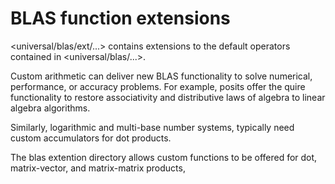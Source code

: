 # BLAS function extensions

<universal/blas/ext/...> contains extensions to the default operators contained in <universal/blas/...>.

Custom arithmetic can deliver new BLAS functionality to solve numerical, performance, or accuracy problems.
For example, posits offer the quire functionality to restore associativity and distributive laws of algebra
to linear algebra algorithms. 

Similarly, logarithmic and multi-base number systems, typically need custom accumulators for dot products.

The blas extention directory allows custom functions to be offered for dot, matrix-vector, and matrix-matrix products,
